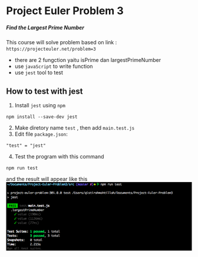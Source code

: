 # Project Euler Problem 3
##### Find the Largest Prime Number

This course will solve problem based on link : `https://projecteuler.net/problem=3`

* there are 2 fungction yaitu isPrime dan largestPrimeNumber
* use `javaScript` to write function 
* use `jest` tool to test 

## How to test with jest
1. Install `jest` using `npm`
```
npm install --save-dev jest
```

2. Make diretory name `test` , then add `main.test.js`
3. Edit file `package.json`:
```
"test" = "jest"
```

4. Test the program with this command
```
npm run test
```
and the result will appear like this 
![Images](https://github.com/Qisti/Project-Euler-Problem-3/blob/master/documentations/test.png)



